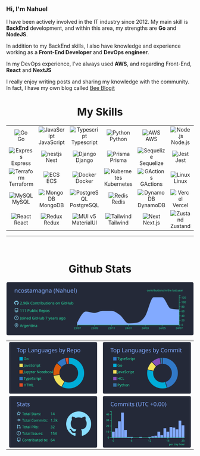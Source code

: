 <h3>Hi, I'm Nahuel</h1>
<p>I have been actively involved in the IT industry since 2012. My main skill is <b>BackEnd</b> development, and within this area, my strengths are <b>Go</b> and <b>NodeJS</b>.</p>

In addition to my BackEnd skills, I also have knowledge and experience working as a <b>Front-End Developer</b> and <b>DevOps engineer</b>.

In my DevOps experience, I've always used <b>AWS</b>, and regarding Front-End, <b>React</b> and <b>NextJS</b>

I really enjoy writing posts and sharing my knowledge with the community. In fact, I have my
own blog called <a href="https://www.beeblogit.com/">Bee Blogit</a>


<h1 align="center">My Skills</h1>
<p align="center">
<table align="center">
  <tr>
    <td align="center" width="90">
      <img src="https://skillicons.dev/icons?i=go" width="45" height="45" alt="Go" />
      <br>Go
    </td>
    <td align="center" width="90">
      <img src="https://techstack-generator.vercel.app/js-icon.svg" alt="JavaScript" width="55" height="55" />
      <br>JavaScript
    </td>
    <td align="center" width="90">
      <img src="https://techstack-generator.vercel.app/ts-icon.svg" alt="Typescript" width="55" height="55" />
      <br>Typescript
    </td>
    <td align="center" width="90">
      <img src="https://techstack-generator.vercel.app/python-icon.svg" alt="Python" width="55" height="55" />
      <br>Python
    </td>
    <td align="center" width="90">
      <img src="https://techstack-generator.vercel.app/aws-icon.svg" alt="AWS" width="55" height="55" />
      <br>AWS
    </td>
    <td align="center" width="90">
      <img src="https://skillicons.dev/icons?i=nodejs" width="45" height="45" alt="Node.js" />
      <br>Node.js
    </td>
    <td align="center" width="90">
      <img src="https://static-00.iconduck.com/assets.00/aws-lambda-color-icon-256x256-mcivmlu3.png" width="45" height="45" alt="Serverless" />
      <br>Serverless
    </td> 
  </tr>
  <tr>
    <td align="center" width="90">
      <img src="https://skillicons.dev/icons?i=express" width="45" height="45" alt="Express" />
      <br>Express
    </td>
    <td align="center" width="90">
      <img src="https://skillicons.dev/icons?i=nestjs" width="45" height="45" alt="nestjs" />
      <br>Nest
    </td>
    <td align="center" width="90">
      <img src="https://techstack-generator.vercel.app/django-icon.svg" alt="Django" width="55" height="55" />
      <br>Django
    </td>
    <td align="center" width="90">
      <img src="https://skillicons.dev/icons?i=prisma" width="45" height="45" alt="Prisma" />
      <br>Prisma
    </td>
    <td align="center" width="90">
      <img src="https://skillicons.dev/icons?i=sequelize" width="45" height="45" alt="Sequelize" />
      <br>Sequelize
    </td> 
    <td align="center" width="90">
      <img src="https://skillicons.dev/icons?i=jest" width="45" height="45" alt="Jest" />
      <br>Jest
    </td>
    <td align="center" width="90">
      <img src="https://skillicons.dev/icons?i=anaconda" width="45" height="45" alt="Anaconda" />
      <br>Anaconda
    </td>       
  </tr>
  <tr>
    <td align="center" width="90">
      <img src="https://skillicons.dev/icons?i=terraform" width="45" height="45" alt="Terraform" />
      <br>Terraform
    </td>
    <td align="center" width="90">
      <img src="https://d3g9o9u8re44ak.cloudfront.net/logo/22e72b6b-c267-45e2-95a9-33124b85b9e1/0028750a-478c-4b4b-af9e-adf6231714a0.png" alt="ECS" width="55" height="55" />
      <br>ECS
    </td>
    <td align="center" width="90">
      <img src="https://techstack-generator.vercel.app/docker-icon.svg" width="45" height="45" alt="Docker" />
      <br>Docker
    </td>
    <td align="center" width="90">
      <img src="https://techstack-generator.vercel.app/kubernetes-icon.svg" width="45" height="45" alt="Kubernetes" />
      <br>Kubernetes
    </td>
    <td align="center" width="90">
      <img src="https://skillicons.dev/icons?i=githubactions" width="45" height="45" alt="GActions" />
      <br>GActions
    </td>
    <td align="center" width="90">
      <img src="https://skillicons.dev/icons?i=linux" width="45" height="45" alt="Linux" />
      <br>Linux
    </td>  
    <td align="center" width="90">
      <img src="https://miro.medium.com/v2/resize:fit:303/1*nViWw5hFgS7l3vu1RkO3YA.png" width="45" height="45" alt="Helm" />
      <br>Helm
    </td>    
    </tr>
    <tr>
    <td align="center" width="90">
      <img src="https://techstack-generator.vercel.app/mysql-icon.svg" alt="MySQL" width="55" height="55" />
      <br>MySQL
    </td>
    <td align="center" width="90">
      <img src="https://skillicons.dev/icons?i=mongodb" width="45" height="45" alt="MongoDB" />
      <br>MongoDB
    </td>
    <td align="center" width="90">
      <img src="https://skillicons.dev/icons?i=postgres" width="45" height="45" alt="PostgreSQL" />
      <br>PostgreSQL
    </td>
    <td align="center" width="90">
      <img src="https://skillicons.dev/icons?i=redis" alt="Redis" width="55" height="55" />
      <br>Redis
    </td>
    <td align="center" width="90">
      <img src="https://skillicons.dev/icons?i=dynamodb" width="45" height="45" alt="DynamoDB" />
      <br>DynamoDB
    </td>
    <td align="center" width="90">
      <img src="https://skillicons.dev/icons?i=vercel" width="45" height="45" alt="Vercel" />
      <br>Vercel
    </td>
    <td align="center" width="90">
      <img src="https://styles.redditmedia.com/t5_4wmnyu/styles/communityIcon_2pv56jvnhlh71.png" width="45" height="45" alt="Argo" />
      <br>Argo
    </td>
  </tr>
  <tr>
    <td align="center" width="90">
      <img src="https://techstack-generator.vercel.app/react-icon.svg" alt="React" width="55" height="55" />
      <br>React
    </td>
    <td align="center" width="90">
      <img src="https://techstack-generator.vercel.app/redux-icon.svg" alt="Redux" width="55" height="55" />
      <br>Redux
    </td>
    <td align="center" width="90">
      <img src="https://skillicons.dev/icons?i=materialui" width="45" height="45" alt="MUI v5" />
      <br>MaterialUI
    </td>
    <td align="center" width="90">
      <img src="https://skillicons.dev/icons?i=tailwind" width="45" height="45" alt="Tailwind" />
      <br>Tailwind
    </td>
    <td align="center" width="90">
      <img src="https://skillicons.dev/icons?i=nextjs" width="45" height="45" alt="Next" />
      <br>Next.js
    </td>
    <td align="center" width="90">
      <img src="https://miro.medium.com/v2/resize:fit:800/1*fKV3_Y4usDYZKPsNp1yCvA.png" width="105" height="45" alt="Zustand" />
      <br>Zustand
    </td> 
    <td align="center" width="90">
      <img src="https://techstack-generator.vercel.app/graphql-icon.svg" width="45" height="45" alt="GraphQL" />
      <br>GraphQL
    </td> 
  </tr>
</table>
</p>
<hr>
<br>

<h1 align="center">Github Stats</h1>
<img src="https://raw.githubusercontent.com/ncostamagna/ncostamagna/master/profile-summary-card-output/blueberry/0-profile-details.svg" width="940em" align="center"/>

|||
| :-----------------------------------------------------------------------------------------------------------------------------------------------------------------------------------------------------: | :--------------------------------------------------------------------------------------------------------------------------------------------------------------------------------------: |
|                                           <img  width="450em" align="center" src="https://raw.githubusercontent.com/ncostamagna/ncostamagna/master/profile-summary-card-output/blueberry/1-repos-per-language.svg" alt="exbucks Streak" />                                           |  <img width="450em" align="center" alt="exbucks's Github stats"  src="https://raw.githubusercontent.com/ncostamagna/ncostamagna/master/profile-summary-card-output/blueberry/2-most-commit-language.svg" />   || :-----------------------------------------------------------------------------------------------------------------------------------------------------------------------------------------------------: | :--------------------------------------------------------------------------------------------------------------------------------------------------------------------------------------: |
|                                           <img  width="450em" align="center" src="https://raw.githubusercontent.com/ncostamagna/ncostamagna/master/profile-summary-card-output/blueberry/3-stats.svg" alt="exbucks Streak" />                                           |  <img width="450em" align="center" alt="exbucks's Github stats"  src="https://raw.githubusercontent.com/ncostamagna/ncostamagna/master/profile-summary-card-output/blueberry/4-productive-time.svg" />   || :-----------------------------------------------------------------------------------------------------------------------------------------------------------------------------------------------------: | :--------------------------------------------------------------------------------------------------------------------------------------------------------------------------------------: |



